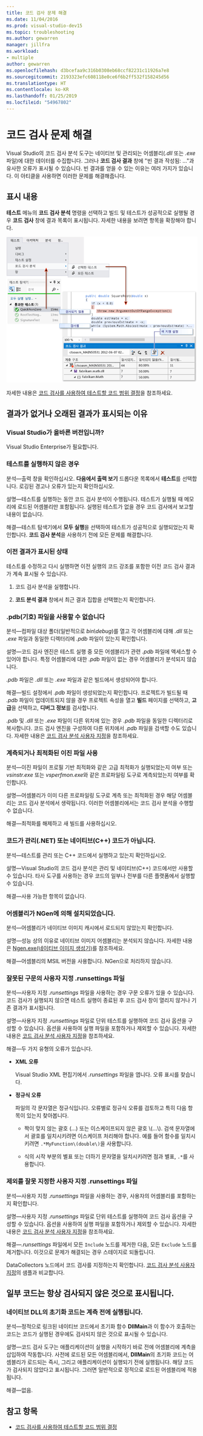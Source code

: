 ```yaml
---
title: 코드 검사 문제 해결
ms.date: 11/04/2016
ms.prod: visual-studio-dev15
ms.topic: troubleshooting
ms.author: gewarren
manager: jillfra
ms.workload:
- multiple
author: gewarren
ms.openlocfilehash: d3bcefaa9c316b0308eb68ccf82231c11926a7e8
ms.sourcegitcommit: 2193323efc608118e0ce6f6b2ff532f158245d56
ms.translationtype: HT
ms.contentlocale: ko-KR
ms.lasthandoff: 01/25/2019
ms.locfileid: "54967802"
---
```

# <a name="troubleshoot-code-coverage"></a>코드 검사 문제 해결

Visual Studio의 코드 검사 분석 도구는 네이티브 및 관리되는 어셈블리(*.dll* 또는 *.exe* 파일)에 대한 데이터를 수집합니다. 그러나 **코드 검사 결과** 창에 "빈 결과 작성됨: ..."과 유사한 오류가 표시될 수 있습니다. 빈 결과를 얻을 수 있는 이유는 여러 가지가 있습니다. 이 아티클을 사용하면 이러한 문제를 해결해줍니다.

## <a name="what-you-should-see"></a>표시 내용

**테스트** 메뉴의 **코드 검사 분석** 명령을 선택하고 빌드 및 테스트가 성공적으로 실행될 경우 **코드 검사** 창에 결과 목록이 표시됩니다. 자세한 내용을 보려면 항목을 확장해야 합니다.

![색 지정이 사용된 코드 검사 결과](../test/media/codecoverage1.png)

자세한 내용은 [코드 검사를 사용하여 테스트할 코드 범위 결정](../test/using-code-coverage-to-determine-how-much-code-is-being-tested.md)을 참조하세요.

## <a name="possible-reasons-for-seeing-no-results-or-old-results"></a>결과가 없거나 오래된 결과가 표시되는 이유

### <a name="do-you-have-the-right-edition-of-visual-studio"></a>Visual Studio가 올바른 버전입니까?
 Visual Studio Enterprise가 필요합니다.

### <a name="no-tests-were-executed"></a>테스트를 실행하지 않은 경우

분석&mdash;출력 창을 확인하십시오. **다음에서 출력 보기** 드롭다운 목록에서 **테스트**를 선택합니다. 로깅된 경고나 오류가 있는지 확인하십시오.

설명&mdash;테스트를 실행하는 동안 코드 검사 분석이 수행됩니다. 테스트가 실행될 때 메모리에 로드된 어셈블리만 포함됩니다. 실행된 테스트가 없을 경우 코드 검사에서 보고할 내용이 없습니다.

해결&mdash;테스트 탐색기에서 **모두 실행**을 선택하여 테스트가 성공적으로 실행되었는지 확인합니다. **코드 검사 분석**을 사용하기 전에 모든 문제를 해결합니다.

### <a name="youre-looking-at-a-previous-result"></a>이전 결과가 표시된 상태

테스트를 수정하고 다시 실행하면 이전 실행의 코드 강조를 포함한 이전 코드 검사 결과가 계속 표시될 수 있습니다.

1.  코드 검사 분석을 실행합니다.

2.  **코드 분석 결과** 창에서 최근 결과 집합을 선택했는지 확인합니다.

### <a name="pdb-symbol-files-are-unavailable"></a>.pdb(기호) 파일을 사용할 수 없습니다

분석&mdash;컴파일 대상 폴더(일반적으로 *bin\debug*)를 열고 각 어셈블리에 대해 *.dll* 또는 *.exe* 파일과 동일한 디렉터리에 *.pdb* 파일이 있는지 확인합니다.

설명&mdash;코드 검사 엔진은 테스트 실행 중 모든 어셈블리가 관련 *.pdb* 파일에 액세스할 수 있어야 합니다. 특정 어셈블리에 대한 *.pdb* 파일이 없는 경우 어셈블리가 분석되지 않습니다.

*.pdb* 파일은 *.dll* 또는 *.exe* 파일과 같은 빌드에서 생성되어야 합니다.

해결&mdash;빌드 설정에서 *.pdb* 파일이 생성되었는지 확인합니다. 프로젝트가 빌드될 때 *.pdb* 파일이 업데이트되지 않을 경우 프로젝트 속성을 열고 **빌드** 페이지를 선택하고, **고급**을 선택하고, **디버그 정보**를 검사합니다.

*.pdb* 및 *.dll* 또는 *.exe* 파일이 다른 위치에 있는 경우 *.pdb* 파일을 동일한 디렉터리로 복사합니다. 코드 검사 엔진을 구성하여 다른 위치에서 *.pdb* 파일을 검색할 수도 있습니다. 자세한 내용은 [코드 검사 분석 사용자 지정](../test/customizing-code-coverage-analysis.md)을 참조하세요.

### <a name="use-an-instrumented-or-optimized-binary"></a>계측되거나 최적화된 이진 파일 사용

분석&mdash;이진 파일이 프로필 기반 최적화와 같은 고급 최적화가 실행되었는지 여부 또는 *vsinstr.exe* 또는 *vsperfmon.exe*와 같은 프로파일링 도구로 계측되었는지 여부를 확인합니다.

설명&mdash;어셈블리가 이미 다른 프로파일링 도구로 계측 또는 최적화된 경우 해당 어셈블리는 코드 검사 분석에서 생략됩니다. 이러한 어셈블리에서는 코드 검사 분석을 수행할 수 없습니다.

해결&mdash;최적화를 해제하고 새 빌드를 사용하십시오.

### <a name="code-is-not-managed-net-or-native-c-code"></a>코드가 관리(.NET) 또는 네이티브(C++) 코드가 아닙니다.

분석&mdash;테스트를 관리 또는 C++ 코드에서 실행하고 있는지 확인하십시오.

설명&mdash;Visual Studio의 코드 검사 분석은 관리 및 네이티브(C++) 코드에서만 사용할 수 있습니다. 타사 도구를 사용하는 경우 코드의 일부나 전부를 다른 플랫폼에서 실행할 수 있습니다.

해결&mdash;사용 가능한 항목이 없습니다.

### <a name="assembly-has-been-installed-by-ngen"></a>어셈블리가 NGen에 의해 설치되었습니다.

분석&mdash;어셈블리가 네이티브 이미지 캐시에서 로드되지 않았는지 확인합니다.

설명&mdash;성능 상의 이유로 네이티브 이미지 어셈블리는 분석되지 않습니다. 자세한 내용은 [Ngen.exe(네이티브 이미지 생성기)](/dotnet/framework/tools/ngen-exe-native-image-generator)를 참조하세요.

해결&mdash;어셈블리의 MSIL 버전을 사용합니다. NGen으로 처리하지 않습니다.

### <a name="custom-runsettings-file-with-bad-syntax"></a>잘못된 구문의 사용자 지정 .runsettings 파일

분석&mdash;사용자 지정 *.runsettings* 파일을 사용하는 경우 구문 오류가 있을 수 있습니다. 코드 검사가 실행되지 않으면 테스트 실행이 종료된 후 코드 검사 창이 열리지 않거나 기존 결과가 표시됩니다.

설명&mdash;사용자 지정 *.runsettings* 파일로 단위 테스트를 실행하여 코드 검사 옵션을 구성할 수 있습니다. 옵션을 사용하여 실행 파일을 포함하거나 제외할 수 있습니다. 자세한 내용은 [코드 검사 분석 사용자 지정](../test/customizing-code-coverage-analysis.md)을 참조하세요.

해결&mdash;두 가지 유형의 오류가 있습니다.

-   **XML 오류**

     Visual Studio XML 편집기에서 *.runsettings* 파일을 엽니다. 오류 표시를 찾습니다.

-   **정규식 오류**

     파일의 각 문자열은 정규식입니다. 오류별로 정규식 오류를 검토하고 특히 다음 항목이 있는지 찾아봅니다.

    -   짝이 맞지 않는 괄호 (...) 또는 이스케이프되지 않은 괄호 \\(...\\). 검색 문자열에서 괄호를 일치시키려면 이스케이프 처리해야 합니다. 예를 들어 함수를 일치시키려면 `.*MyFunction\(double\)`을 사용합니다.

    -   식의 시작 부분의 별표 또는 더하기 문자열을 일치시키려면 점과 별표, `.*`를 사용합니다.

### <a name="custom-runsettings-file-with-incorrect-exclusions"></a>제외를 잘못 지정한 사용자 지정 .runsettings 파일

분석&mdash;사용자 지정 *.runsettings* 파일을 사용하는 경우, 사용자의 어셈블리를 포함하는지 확인합니다.

설명&mdash;사용자 지정 *.runsettings* 파일로 단위 테스트를 실행하여 코드 검사 옵션을 구성할 수 있습니다. 옵션을 사용하여 실행 파일을 포함하거나 제외할 수 있습니다. 자세한 내용은 [코드 검사 분석 사용자 지정](../test/customizing-code-coverage-analysis.md)을 참조하세요.

해결&mdash;*.runsettings* 파일에서 모든 `Include` 노드를 제거한 다음, 모든 `Exclude` 노드를 제거합니다. 이것으로 문제가 해결되는 경우 스테이지로 되돌립니다.

DataCollectors 노드에서 코드 검사를 지정하는지 확인합니다. [코드 검사 분석 사용자 지정](../test/customizing-code-coverage-analysis.md)의 샘플과 비교합니다.

## <a name="some-code-is-always-shown-as-not-covered"></a>일부 코드는 항상 검사되지 않은 것으로 표시됩니다.

### <a name="initialization-code-in-native-dlls-is-executed-before-instrumentation"></a>네이티브 DLL의 초기화 코드는 계측 전에 실행됩니다.

분석&mdash;정적으로 링크된 네이티브 코드에서 초기화 함수 **DllMain**과 이 함수가 호출하는 코드는 코드가 실행된 경우에도 검사되지 않은 것으로 표시될 수 있습니다.

설명&mdash;코드 검사 도구는 애플리케이션이 실행을 시작하기 바로 전에 어셈블리에 계측을 삽입하여 작동합니다. 사전에 로드된 모든 어셈블리에서, **DllMain**의 초기화 코드는 어셈블리가 로드되는 즉시, 그리고 애플리케이션이 실행되기 전에 실행됩니다. 해당 코드가 검사되지 않았다고 표시됩니다. 그러면 일반적으로 정적으로 로드된 어셈블리에 적용됩니다.

해결&mdash;없음.

## <a name="see-also"></a>참고 항목

- [코드 검사를 사용하여 테스트할 코드 범위 결정](../test/using-code-coverage-to-determine-how-much-code-is-being-tested.md)